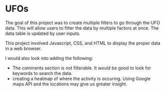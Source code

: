 # UFOs
The goal of this project was to create multiple filters to go through the UFO data. This will allow users to filter the data by multiple factors at once. The data table is updated by user inputs.

This project involved Javascript, CSS, and HTML to display the proper data in a web browser.

I would also look into adding the following:
 - The comments section is not filterable. It would be good to look for keywords to search the data.
 - creating a heatmap of where the activity is occuring. Using Google maps API and the locations may give us greater insight.